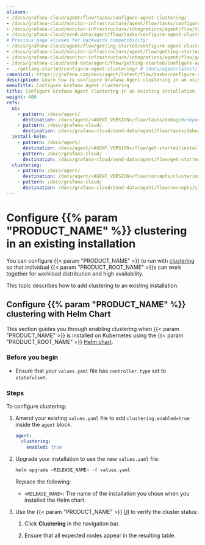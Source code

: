 ```yaml
---
aliases:
- /docs/grafana-cloud/agent/flow/tasks/configure-agent-clustering/
- /docs/grafana-cloud/monitor-infrastructure/agent/flow/tasks/configure-agent-clustering/
- /docs/grafana-cloud/monitor-infrastructure/integrations/agent/flow/tasks/configure-agent-clustering/
- /docs/grafana-cloud/send-data/agent/flow/tasks/configure-agent-clustering/
# Previous page aliases for backwards compatibility:
- /docs/grafana-cloud/agent/flow/getting-started/configure-agent-clustering/
- /docs/grafana-cloud/monitor-infrastructure/agent/flow/getting-started/configure-agent-clustering/
- /docs/grafana-cloud/monitor-infrastructure/integrations/agent/flow/getting-started/configure-agent-clustering/
- /docs/grafana-cloud/send-data/agent/flow/getting-started/configure-agent-clustering/
- ../getting-started/configure-agent-clustering/ # /docs/agent/latest/flow/getting-started/configure-agent-clustering/
canonical: https://grafana.com/docs/agent/latest/flow/tasks/configure-agent-clustering/
description: Learn how to configure Grafana Agent clustering in an existing installation
menuTitle: Configure Grafana Agent clustering
title: Configure Grafana Agent clustering in an existing installation
weight: 400
refs:
  ui:
    - pattern: /docs/agent/
      destination: /docs/agent/<AGENT_VERSION>/flow/tasks/debug/#component-detail-page
    - pattern: /docs/grafana-cloud/
      destination: /docs/grafana-cloud/send-data/agent/flow/tasks/debug/#component-detail-page
  install-helm:
    - pattern: /docs/agent/
      destination: /docs/agent/<AGENT_VERSION>/flow/get-started/install/kubernetes/
    - pattern: /docs/grafana-cloud/
      destination: /docs/grafana-cloud/send-data/agent/flow/get-started/install/kubernetes/
  clustering:
    - pattern: /docs/agent/
      destination: /docs/agent/<AGENT_VERSION>/flow/concepts/clustering/
    - pattern: /docs/grafana-cloud/
      destination: /docs/grafana-cloud/send-data/agent/flow/concepts/clustering/
---
```


# Configure {{% param "PRODUCT_NAME" %}} clustering in an existing installation

You can configure {{< param "PRODUCT_NAME" >}} to run with [clustering](ref:clustering) so that individual {{< param "PRODUCT_ROOT_NAME" >}}s can work together for workload distribution and high availability.

This topic describes how to add clustering to an existing installation.

## Configure {{% param "PRODUCT_NAME" %}} clustering with Helm Chart

This section guides you through enabling clustering when {{< param "PRODUCT_NAME" >}} is installed on Kubernetes using the {{< param "PRODUCT_ROOT_NAME" >}} [Helm chart](ref:install-helm).

### Before you begin

- Ensure that your `values.yaml` file has `controller.type` set to `statefulset`.

### Steps

To configure clustering:

1. Amend your existing `values.yaml` file to add `clustering.enabled=true` inside the `agent` block.

   ```yaml
   agent:
     clustering:
       enabled: true
   ```

1. Upgrade your installation to use the new `values.yaml` file:

   ```bash
   helm upgrade <RELEASE_NAME> -f values.yaml
   ```

   Replace the following:

   - _`<RELEASE_NAME>`_: The name of the installation you chose when you installed the Helm chart.

1. Use the {{< param "PRODUCT_NAME" >}} [UI](ref:ui) to verify the cluster status:

   1. Click **Clustering** in the navigation bar.

   1. Ensure that all expected nodes appear in the resulting table.

